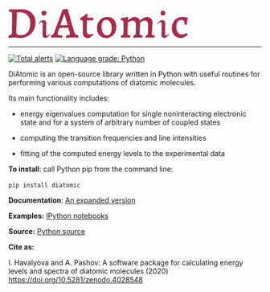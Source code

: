 ![](./doc/logo.png)

---

[![Total alerts](https://img.shields.io/lgtm/alerts/g/ihavalyova/DiAtomic.svg?logo=lgtm&logoWidth=18)](https://lgtm.com/projects/g/ihavalyova/DiAtomic/alerts/)
[![Language grade: Python](https://img.shields.io/lgtm/grade/python/g/ihavalyova/DiAtomic.svg?logo=lgtm&logoWidth=18)](https://lgtm.com/projects/g/ihavalyova/DiAtomic/context:python)

DiAtomic is an open-source library written in Python with useful routines for performing various computations of diatomic molecules.

Its main functionality includes:

- energy eigenvalues computation for single noninteracting electronic state
and for a system of arbitrary number of coupled states

- computing the transition frequencies and line intensities

- fitting of the computed energy levels to the experimental data

**To install**: call Python pip from the command line:

```pip install diatomic```

**Documentation**: <a href="https://github.com/ihavalyova/DiAtomic/blob/master/doc/Diatomic.md" target="_blank">An expanded version</a>

**Examples:** <a href="https://github.com/ihavalyova/DiAtomic/blob/master/doc/" target="_blank">IPython notebooks</a>

**Source:** <a href="https://github.com/ihavalyova/DiAtomic/tree/master/diatomic" target="_blank">Python source</a>

**Cite as:**

I. Havalyova and A. Pashov: A software package for calculating energy levels and spectra of diatomic molecules (2020) https://doi.org/10.5281/zenodo.4028548
